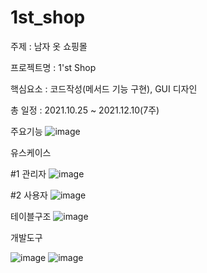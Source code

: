 # 1st_shop
주제 : 남자 옷 쇼핑몰

프로젝트명 : 1'st Shop

핵심요소 : 코드작성(메서드 기능 구현), GUI 디자인

총 일정 : 2021.10.25 ~ 2021.12.10(7주)

주요기능
![image](https://user-images.githubusercontent.com/99131587/152735124-a540d167-5f31-4d7b-bb97-350f4e783535.png)

유스케이스

#1 관리자
![image](https://user-images.githubusercontent.com/99131587/152735728-92842885-125e-40a3-b8e1-9793009832dd.png)

#2 사용자
![image](https://user-images.githubusercontent.com/99131587/152735199-9dc12be5-9306-4c7a-9d58-48c8e0d51402.png)

테이블구조
![image](https://user-images.githubusercontent.com/99131587/152735293-105cd4d1-6ea3-4561-bec7-cb2774cf4e92.png)

개발도구

![image](https://user-images.githubusercontent.com/99131587/152735484-aa31209f-32b7-4580-8ce9-2c61c940f81d.png)
![image](https://user-images.githubusercontent.com/99131587/152735549-5340a926-a13d-4f7e-9724-a27fdf975f63.png)

